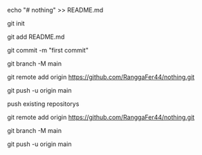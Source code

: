 echo "# nothing" >> README.md

git init

git add README.md

git commit -m "first commit"

git branch -M main

git remote add origin https://github.com/RanggaFer44/nothing.git

git push -u origin main

push existing repositorys

git remote add origin https://github.com/RanggaFer44/nothing.git

git branch -M main

git push -u origin main
